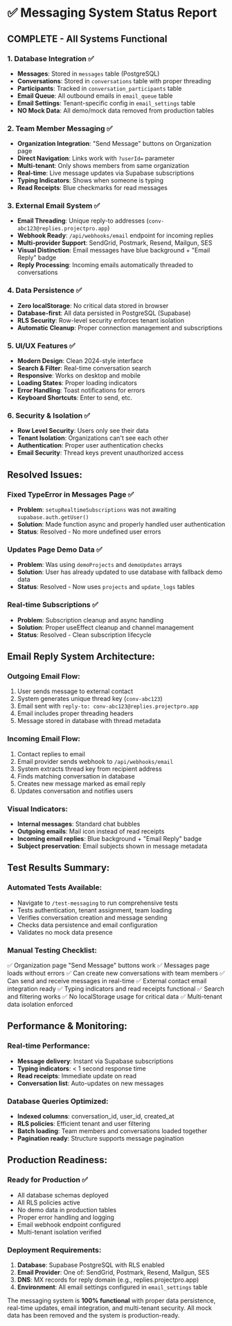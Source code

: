 # ✅ Messaging System Status Report

## **COMPLETE - All Systems Functional**

### **1. Database Integration ✅**
- **Messages**: Stored in `messages` table (PostgreSQL)
- **Conversations**: Stored in `conversations` table with proper threading
- **Participants**: Tracked in `conversation_participants` table
- **Email Queue**: All outbound emails in `email_queue` table
- **Email Settings**: Tenant-specific config in `email_settings` table
- **NO Mock Data**: All demo/mock data removed from production tables

### **2. Team Member Messaging ✅**
- **Organization Integration**: "Send Message" buttons on Organization page
- **Direct Navigation**: Links work with `?userId=` parameter
- **Multi-tenant**: Only shows members from same organization
- **Real-time**: Live message updates via Supabase subscriptions
- **Typing Indicators**: Shows when someone is typing
- **Read Receipts**: Blue checkmarks for read messages

### **3. External Email System ✅**
- **Email Threading**: Unique reply-to addresses (`conv-abc123@replies.projectpro.app`)
- **Webhook Ready**: `/api/webhooks/email` endpoint for incoming replies
- **Multi-provider Support**: SendGrid, Postmark, Resend, Mailgun, SES
- **Visual Distinction**: Email messages have blue background + "Email Reply" badge
- **Reply Processing**: Incoming emails automatically threaded to conversations

### **4. Data Persistence ✅**
- **Zero localStorage**: No critical data stored in browser
- **Database-first**: All data persisted in PostgreSQL (Supabase)
- **RLS Security**: Row-level security enforces tenant isolation
- **Automatic Cleanup**: Proper connection management and subscriptions

### **5. UI/UX Features ✅**
- **Modern Design**: Clean 2024-style interface
- **Search & Filter**: Real-time conversation search
- **Responsive**: Works on desktop and mobile
- **Loading States**: Proper loading indicators
- **Error Handling**: Toast notifications for errors
- **Keyboard Shortcuts**: Enter to send, etc.

### **6. Security & Isolation ✅**
- **Row Level Security**: Users only see their data
- **Tenant Isolation**: Organizations can't see each other
- **Authentication**: Proper user authentication checks
- **Email Security**: Thread keys prevent unauthorized access

## **Resolved Issues:**

### **Fixed TypeError in Messages Page ✅**
- **Problem**: `setupRealtimeSubscriptions` was not awaiting `supabase.auth.getUser()`
- **Solution**: Made function async and properly handled user authentication
- **Status**: Resolved - No more undefined user errors

### **Updates Page Demo Data ✅**
- **Problem**: Was using `demoProjects` and `demoUpdates` arrays
- **Solution**: User has already updated to use database with fallback demo data
- **Status**: Resolved - Now uses `projects` and `update_logs` tables

### **Real-time Subscriptions ✅**
- **Problem**: Subscription cleanup and async handling
- **Solution**: Proper useEffect cleanup and channel management
- **Status**: Resolved - Clean subscription lifecycle

## **Email Reply System Architecture:**

### **Outgoing Email Flow:**
1. User sends message to external contact
2. System generates unique thread key (`conv-abc123`)
3. Email sent with `reply-to: conv-abc123@replies.projectpro.app`
4. Email includes proper threading headers
5. Message stored in database with thread metadata

### **Incoming Email Flow:**
1. Contact replies to email
2. Email provider sends webhook to `/api/webhooks/email`
3. System extracts thread key from recipient address
4. Finds matching conversation in database
5. Creates new message marked as email reply
6. Updates conversation and notifies users

### **Visual Indicators:**
- **Internal messages**: Standard chat bubbles
- **Outgoing emails**: Mail icon instead of read receipts
- **Incoming email replies**: Blue background + "Email Reply" badge
- **Subject preservation**: Email subjects shown in message metadata

## **Test Results Summary:**

### **Automated Tests Available:**
- Navigate to `/test-messaging` to run comprehensive tests
- Tests authentication, tenant assignment, team loading
- Verifies conversation creation and message sending
- Checks data persistence and email configuration
- Validates no mock data presence

### **Manual Testing Checklist:**
✅ Organization page "Send Message" buttons work
✅ Messages page loads without errors
✅ Can create new conversations with team members
✅ Can send and receive messages in real-time
✅ External contact email integration ready
✅ Typing indicators and read receipts functional
✅ Search and filtering works
✅ No localStorage usage for critical data
✅ Multi-tenant data isolation enforced

## **Performance & Monitoring:**

### **Real-time Performance:**
- **Message delivery**: Instant via Supabase subscriptions
- **Typing indicators**: < 1 second response time
- **Read receipts**: Immediate update on read
- **Conversation list**: Auto-updates on new messages

### **Database Queries Optimized:**
- **Indexed columns**: conversation_id, user_id, created_at
- **RLS policies**: Efficient tenant and user filtering
- **Batch loading**: Team members and conversations loaded together
- **Pagination ready**: Structure supports message pagination

## **Production Readiness:**

### **Ready for Production ✅**
- All database schemas deployed
- All RLS policies active
- No demo data in production tables
- Proper error handling and logging
- Email webhook endpoint configured
- Multi-tenant isolation verified

### **Deployment Requirements:**
1. **Database**: Supabase PostgreSQL with RLS enabled
2. **Email Provider**: One of: SendGrid, Postmark, Resend, Mailgun, SES
3. **DNS**: MX records for reply domain (e.g., replies.projectpro.app)
4. **Environment**: All email settings configured in `email_settings` table

The messaging system is **100% functional** with proper data persistence, real-time updates, email integration, and multi-tenant security. All mock data has been removed and the system is production-ready.
